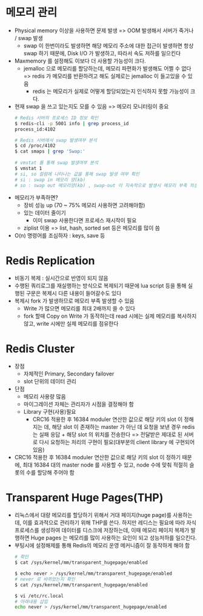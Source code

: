 # 메모리 관리
- Physical memory 이상을 사용하면 문제 발생 => OOM 발생해서 서버가 죽거나 / swap 발생
  - swap 이 한번이라도 발생하면 해당 메모리 주소에 대한 접근이 발생하면 항상 swap 하기 때문에, Disk I/O 가 발생하고, 따라서 속도 저하를 일으킨다
- Maxmemory 를 설정해도 이보다 더 사용할 가능성이 크다.
  - jemalloc 으로 메모리를 할당하는데, 메모리 파편화가 발생해도 어쩔 수 없다 => redis 가 메모리를 반환하려고 해도 실제로는 jemalloc 이 들고있을 수 있음
    - redis 는 메모리가 실제로 어떻게 할당되었는지 인식하지 못할 가능성이 크다.
- 현재 swap 을 쓰고 있는지도 모를 수 있음 => 메모리 모니터링이 중요
  ```bash
  # Redis 서버의 프로세스 ID 정보 확인 
  $ redis-cli -p 5001 info | grep process_id
  process_id:4102
  
  # Redis 서버에서 swap 발생여부 분석
  $ cd /proc/4102
  $ cat smaps | grep 'Swap:'
   
  # vmstat 를 통해 swap 발생여부 분석
  $ vmstat 1 
  # si, so 컬럼에 나타나는 값을 통해 swap 발생 여부 확인
  # si : swap in 메모리 양(kb)
  # so : swap out 메모리양(kb) , swap-out 이 지속적으로 발생시 메모리 부족 의심
  ```
- 메모리가 부족하면?
  - 장비 성능 up (70 ~ 75% 메모리 사용하면 고려해야함)
  - 있는 데이터 줄이기
    - 이미 swap 사용한다면 프로세스 재시작이 필요
  - ziplist 이용 => list, hash, sorted set 등은 메모리를 많이 씀
- O(n) 명령어를 조심하자 : keys, save 등

# Redis Replication
- 비동기 복제 : 실시간으로 반영이 되지 않음
- 수행된 쿼리로그를 재실행하는 방식으로 복제되기 때문에 lua script 등을 통해 실행된 구문은 복제시 다른 내용이 들어갈수도 있다
- 복제시 fork 가 발생하므로 메모리 부족 발생할 수 있음
  - Write 가 많으면 메모리를 최대 2배까지 쓸 수 있다
  - fork 할때 Copy on Write 가 동작하는데 read 시에는 실제 메모리를 복사하지 않고, write 시에만 실제 메모리를 점유한다

# Redis Cluster
- 장점
  - 자체적인 Primary, Secondary failover
  - slot 단위의 데이터 관리
- 단점 
  - 메모리 사용량 많음
  - 마이그레이션 자체는 관리자가 시점을 결정해야 함
  - Library 구현(사용)필요
    - CRC16 적용한 후 16384 moduler 연산한 값으로 해당 키의 slot 이 정해지는 데, 해당 slot 이 존재하는 master 가 아닌 데 요청을 보낸 경우 redis 는 실패 응답 + 해당 slot 의 위치를 전송한다 => 전달받은 제대로 된 서버로 다시 요청하는 처리의 구현이 필요(대부분의 client library 에 구현되어 있음)
- CRC16 적용한 후 16384 moduler 연산한 값으로 해당 키의 slot 이 정하기 때문에, 최대 16384 대의 master node 를 사용할 수 있고, node 수에 맞춰 적절히 슬롯의 수를 할당해 주어야 함

# Transparent Huge Pages(THP)
- 리눅스에서 대량 메모리를 할당하기 위해서 거대 페이지(huge page)를 사용하는데, 이를 효과적으로 관리하기 위해 THP를 쓴다. 하지만 레디스는 필요에 따라 자식 프로세스를 생성하여 데이터를 디스크에 저장하는데, 이때 메모리 페이지 복제가 발행하면 Huge pages 는 메모리를 많이 사용하는 요인이 되고 성능저하를 일으킨다.
- 부팅시에 설정해제를 통해 Redis의 메모리 운영 메커니즘이 잘 동작하게 해야 함
  ```bash
  # 확인
  $ cat /sys/kernel/mm/transparent_hugepage/enabled

  $ echo never > /sys/kernel/mm/transparent_hugepage/enabled
  # never 로 바뀌었는지 확인
  $ cat /sys/kernel/mm/transparent_hugepage/enabled

  $ vi /etc/rc.local
  # 아래내용 삽입
  echo never > /sys/kernel/mm/transparent_hugepage/enabled
  ```